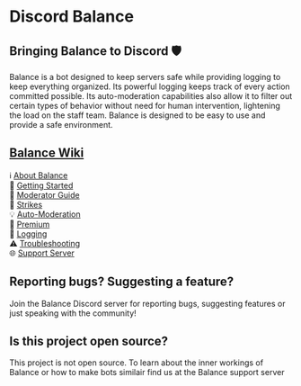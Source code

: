# Discord Balance

## Bringing Balance to Discord 🛡️
Balance is a bot designed to keep servers safe while providing logging to keep everything organized. Its powerful logging keeps track of every action committed possible. Its auto-moderation capabilities also allow it to filter out certain types of behavior without need for human intervention, lightening the load on the staff team. Balance is designed to be easy to use and provide a safe environment.

## [Balance Wiki](https://github.com/qasmokes/balance/wiki)
ℹ [About Balance](https://github.com/qasmokes/balance/wiki/about)  
🔹 [Getting Started](https://github.com/qasmokes/balance/wiki/getting-started)  
🔨 [Moderator Guide](https://github.com/qasmokes/balance/wiki/guide)  
🚩 [Strikes](https://github.com/qasmokes/balance/wiki/strikes)  
💡 [Auto-Moderation](https://github.com/qasmokes/balance/wiki/automod)  
🔸 [Premium](https://github.com/qasmokes/balance/wiki/premium)  
📜 [Logging](https://github.com/qasmokes/balance/wiki/logging)  
⚠ [Troubleshooting](https://github.com/qasmokes/balance/wiki/troubleshooting)  
🌐 [Support Server](https://discord.gg/MwJfaKe)  


## Reporting bugs? Suggesting a feature?
Join the Balance Discord server for reporting bugs, suggesting features or just speaking with the community!


## Is this project open source?
This project is not open source. To learn about the inner workings of Balance or how to make bots similair find us at the Balance support server
